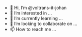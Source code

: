 - 👋 Hi, I’m @voltrans-it-johan
- 👀 I’m interested in ...
- 🌱 I’m currently learning ...
- 💞️ I’m looking to collaborate on ...
- 📫 How to reach me ...

<!---
voltrans-it-johan/voltrans-it-johan is a ✨ special ✨ repository because its `README.md` (this file) appears on your GitHub profile.
You can click the Preview link to take a look at your changes.
--->
